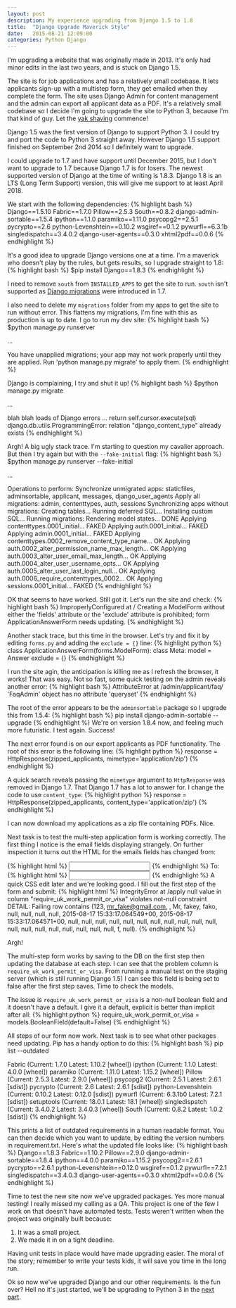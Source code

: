 ```yaml
---
layout: post
description: My experience upgrading from Django 1.5 to 1.8
title:  "Django Upgrade Maverick Style"
date:   2015-08-21 12:09:00
categories: Python Django
---
```

I'm upgrading a website that was originally made in 2013. It's only had minor edits in the last two years, and is stuck on Django 1.5.

The site is for job applications and has a relatively small codebase. It lets applicants sign-up with a multistep form, they get emailed when they complete the form. The site uses Django Admin for content management and the admin can export all applicant data as a PDF. It's a relatively small codebase so I decide I'm going to upgrade the site to Python 3, because I'm that kind of guy. Let the [yak shaving](http://sethgodin.typepad.com/seths_blog/2005/03/dont_shave_that.html) commence!


Django 1.5 was the first version of Django to support Python 3. I could try and port the code to Python 3 straight away. However Django 1.5 support finished on September 2nd 2014 so I definitely want to upgrade.

I could upgrade to 1.7 and have support until December 2015, but I don't want to upgrade to 1.7 because Django 1.7 is for losers. The newest supported version of Django at the time of writing is 1.8.3. Django 1.8 is an LTS (Long Term Support) version, this will give me support to at least April 2018.

We start with the following dependencies:
{% highlight bash %}
Django==1.5.10
Fabric==1.7.0
Pillow==2.5.3
South==0.8.2
django-admin-sortable==1.5.4
ipython==1.1.0
paramiko==1.11.0
psycopg2==2.5.1
pycrypto==2.6
python-Levenshtein==0.10.2
wsgiref==0.1.2
pywurfl==6.3.1b
singledispatch==3.4.0.2
django-user-agents==0.3.0
xhtml2pdf==0.0.6
{% endhighlight %}

It's a good idea to upgrade Django versions one at a time. I'm a maverick who doesn't play by the rules, but gets results, so I upgrade straight to 1.8:
{% highlight bash %}
$pip install Django==1.8.3
{% endhighlight %}

I need to remove `south` from `INSTALLED_APPS` to get the site to run. `south` isn't supported as [Django migrations](https://docs.djangoproject.com/en/1.8/topics/migrations/) were introduced in 1.7.

I also need to delete my `migrations` folder from my apps to get the site to run without error. This flattens my migrations, I'm fine with this as production is up to date. I go to run my dev site:
{% highlight bash %}
$python manage.py runserver

...

You have unapplied migrations; your app may not work properly until they are applied.
Run 'python manage.py migrate' to apply them.
{% endhighlight %}

Django is complaining, I try and shut it up!
{% highlight bash %}
$python manage.py migrate

...

blah blah loads of Django errors
...
 return self.cursor.execute(sql)
django.db.utils.ProgrammingError: relation "django_content_type" already exists
{% endhighlight %}

Argh! A big ugly stack trace. I'm starting to question my cavalier approach. But then I try again but with the `--fake-initial` flag:
{% highlight bash %}
$python manage.py runserver --fake-initial

...

Operations to perform:
  Synchronize unmigrated apps: staticfiles, adminsortable, applicant, messages, django_user_agents
  Apply all migrations: admin, contenttypes, auth, sessions
Synchronizing apps without migrations:
  Creating tables...
    Running deferred SQL...
  Installing custom SQL...
Running migrations:
  Rendering model states... DONE
  Applying contenttypes.0001_initial... FAKED
  Applying auth.0001_initial... FAKED
  Applying admin.0001_initial... FAKED
  Applying contenttypes.0002_remove_content_type_name... OK
  Applying auth.0002_alter_permission_name_max_length... OK
  Applying auth.0003_alter_user_email_max_length... OK
  Applying auth.0004_alter_user_username_opts... OK
  Applying auth.0005_alter_user_last_login_null... OK
  Applying auth.0006_require_contenttypes_0002... OK
  Applying sessions.0001_initial... FAKED
{% endhighlight %}

OK that seems to have worked. Still got it. Let's run the site and check:
{% highlight bash %}
ImproperlyConfigured at /
Creating a ModelForm without either the 'fields' attribute or the 'exclude' attribute is prohibited; form ApplicationAnswerForm needs updating.
{% endhighlight %}

Another stack trace, but this time in the browser. Let's try and fix it by editing `forms.py` and adding the `exclude = {}` line:
{% highlight python %}
class ApplicationAnswerForm(forms.ModelForm):
    class Meta:
        model = Answer
        exclude = {}
{% endhighlight %}

I run the site agin, the anticipation is killing me as I refresh the browser, it works! That was easy. Not so fast, some quick testing on the admin reveals another error:
{% highlight bash %}
AttributeError at /admin/applicant/faq/
'FaqAdmin' object has no attribute 'queryset'
{% endhighlight %}

The root of the error appears to be the `adminsortable` package so I upgrade this from 1.5.4:
{% highlight bash %}
pip install django-admin-sortable --upgrade
{% endhighlight %}
We're on version 1.8.4 now, and feeling much more futuristic. I test again. Success!

The next error found is on our export applicants as PDF functionality. The root of this error is the following line:
{% highlight python %}
response = HttpResponse(zipped_applicants, mimetype='application/zip')
{% endhighlight %}

A quick search reveals passing the `mimetype` argument to `HttpResponse` was removed in Django 1.7. That Django 1.7 has a lot to answer for. I change the code to use `content_type`:
{% highlight python %}
response = HttpResponse(zipped_applicants, content_type='application/zip')
{% endhighlight %}

I can now download my applications as a zip file containing PDFs. Nice.

Next task is to test the multi-step application form is working correctly. The first thing I notice is the email fields displaying strangely. On further inspection it turns out the HTML for the emails fields has changed from:

{% highlight html %}
<input id="id_email" maxlength="254" name="email" type="email">
{% endhighlight %}
To:
{% highlight html %}
<input id="id_email" maxlength="254" name="email" type="text">
{% endhighlight %}
A quick CSS edit later and we're looking good. I fill out the first step of the form and submit:
{% highlight html %}
IntegrityError at /apply
null value in column "require_uk_work_permit_or_visa" violates not-null constraint
DETAIL:  Failing row contains (123, mr_fake@gmail.com, , Mr, fakey, fako, null, null, null, null, 2015-08-17 15:33:17.064549+00, 2015-08-17 15:33:17.064571+00, null, null, null, null, null, null, null, null, null, null, null, null, null, null, null, null, null, null, null, f, null).
{% endhighlight %}

Argh!

The multi-step form works by saving to the DB on the first step then updating the database at each step.
I can see that the problem column is `require_uk_work_permit_or_visa`. From running a manual test on the staging server (which is still running Django 1.5) I can see this field is being set to false after the first step saves. Time to check the models.

The issue is `require_uk_work_permit_or_visa` is a non-null boolean field and it doesn't have a default. I give it a default,  explicit is better than implicit after all:
{% highlight python %}
require_uk_work_permit_or_visa = models.BooleanField(default=False)
{% endhighlight %}

All steps of our form now work. Next task is to see what other packages need updating. Pip has a handy option to do this:
{% highlight bash %}
pip list --outdated

Fabric (Current: 1.7.0 Latest: 1.10.2 [wheel])
ipython (Current: 1.1.0 Latest: 4.0.0 [wheel])
paramiko (Current: 1.11.0 Latest: 1.15.2 [wheel])
Pillow (Current: 2.5.3 Latest: 2.9.0 [wheel])
psycopg2 (Current: 2.5.1 Latest: 2.6.1 [sdist])
pycrypto (Current: 2.6 Latest: 2.6.1 [sdist])
python-Levenshtein (Current: 0.10.2 Latest: 0.12.0 [sdist])
pywurfl (Current: 6.3.1b0 Latest: 7.2.1 [sdist])
setuptools (Current: 18.0.1 Latest: 18.1 [wheel])
singledispatch (Current: 3.4.0.2 Latest: 3.4.0.3 [wheel])
South (Current: 0.8.2 Latest: 1.0.2 [sdist])
{% endhighlight %}

This prints a list of outdated requirements in a human readable format. You can then decide which you want to update, by editing the version numbers in requirement.txt. Here's what the updated file looks like:
{% highlight bash %}
Django==1.8.3
Fabric==1.10.2
Pillow==2.9.0
django-admin-sortable==1.8.4
ipython==4.0.0
paramiko==1.15.2
psycopg2==2.6.1
pycrypto==2.6.1
python-Levenshtein==0.12.0
wsgiref==0.1.2
pywurfl==7.2.1
singledispatch==3.4.0.3
django-user-agents==0.3.0
xhtml2pdf==0.0.6
{% endhighlight %}

Time to test the new site now we've upgraded packages. Yes more manual testing! I really missed my calling as a QA. This project is one of the few I work on that doesn't have automated tests. Tests weren't written when the project was originally built because:

1. It was a small project.
2. We made it in on a tight deadline.

Having unit tests in place would have made upgrading easier. The moral of the story; remember to write your tests kids, it will save you time in the long run.

Ok so now we've upgraded Django and our other requirements. Is the fun over? Hell no it's just started, we'll be upgrading to Python 3 in the [next part](/django-and-python-3/).
